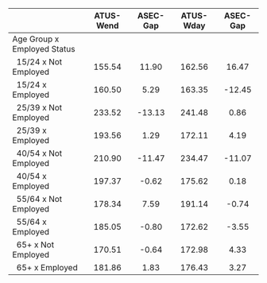 
|                      |    ATUS-Wend |     ASEC-Gap |    ATUS-Wday |     ASEC-Gap |
| -------------------- | :----------: | :----------: | :----------: | :----------: |
| Age Group x Employed Status |              |              |              |              |
| &nbsp;&nbsp;15/24 x Not Employed |       155.54 |        11.90 |       162.56 |        16.47 |
| &nbsp;&nbsp;15/24 x Employed |       160.50 |         5.29 |       163.35 |       -12.45 |
| &nbsp;&nbsp;25/39 x Not Employed |       233.52 |       -13.13 |       241.48 |         0.86 |
| &nbsp;&nbsp;25/39 x Employed |       193.56 |         1.29 |       172.11 |         4.19 |
| &nbsp;&nbsp;40/54 x Not Employed |       210.90 |       -11.47 |       234.47 |       -11.07 |
| &nbsp;&nbsp;40/54 x Employed |       197.37 |        -0.62 |       175.62 |         0.18 |
| &nbsp;&nbsp;55/64 x Not Employed |       178.34 |         7.59 |       191.14 |        -0.74 |
| &nbsp;&nbsp;55/64 x Employed |       185.05 |        -0.80 |       172.62 |        -3.55 |
| &nbsp;&nbsp;65+ x Not Employed |       170.51 |        -0.64 |       172.98 |         4.33 |
| &nbsp;&nbsp;65+ x Employed |       181.86 |         1.83 |       176.43 |         3.27 |

